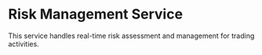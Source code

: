 # Risk Management Service

This service handles real-time risk assessment and management for trading activities.


